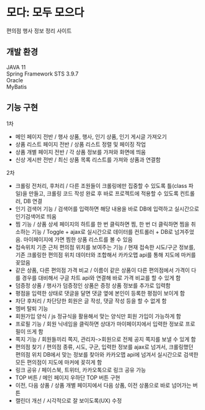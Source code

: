 # 모다: 모두 모으다
편의점 행사 정보 정리 사이트

## 개발 환경
JAVA 11<br/>
Spring Framework STS 3.9.7<br/>
Oracle<br/>
MyBatis

## 기능 구현
1차
- 메인 페이지 전반 / 행사 상품, 행사, 인기 상품, 인기 게시글 가져오기
- 상품 리스트 페이지 전반 / 상품 리스트 정렬 및 페이징 작업
- 상품 개별 페이지 전반 / 각 상품 정보를 가져와 화면에 띄움
- 신상 게시판 전반 / 최신 상품 목록 리스트를 가져와 상품과 연결함

2차
- 크롤링 전처리, 후처리 / 다른 조원들이 크롤링에만 집중할 수 있도록 틀(class 파일)을 만들고, 크롤링 코드 작성 완료 후 바로 프로젝트에 적용할 수 있도록 컨트롤러, DB 연결
- 인기 검색어 기능 / 검색어를 입력하면 해당 내용을 바로 DB에 입력하고 실시간으로 인기검색어로 띄움
- 찜 기능 / 상품 상세 페이지의 하트를 한 번 클릭하면 찜, 한 번 더 클릭하면 찜을 취소하는 기능 / Toggle + ajax로 실시간으로 데이터를 컨트롤러 + DB로 넘겨주었음. 마이페이지에 가면 찜한 상품 리스트를 볼 수 있음
- 접속위치 기준 근처 편의점 위치를 보여주는 기능 / 현재 접속한 시도/구군 정보를, 기존 크롤링한 편의점 위치 데이터와 조합해서 카카오맵 api를 통해 지도에 마커를 꽂았음
- 같은 상품, 다른 편의점 가격 비교 / 이름이 같은 상품이 다른 편의점에서 가격이 다를 경우를 대비해서 구글 차트 api와 연결해 바로 가격 비교를 할 수 있게 함
- 덤증정 상품 / 행사가 덤증정인 상품은 증정 상품 정보를 추가로 입력함
- 평점을 입력한 상태로 댓글을 달면 댓글 옆에 본인이 등록한 평점이 보이게 함
- 차단 후처리 / 차단당한 회원은 글 작성, 댓글 작성 등을 할 수 없게 함
- 멤버 탈퇴 기능
- 회원가입 양식 / js 정규식을 활용해서 맞는 양식만 회원 가입이 가능하게 함
- 프로필 기능 / 회원 닉네임을 클릭하면 상대가 마이페이지에서 입력한 정보로 프로필이 뜨게 함
- 쪽지 기능 / 회원들끼리 쪽지, 관리자->회원으로 전체 공지 쪽지를 보낼 수 있게 함
- 편의점 찾기 / 편의점 종류, 시도, 구군, 입력한 정보를 ajax로 넘겨서, 크롤링했던 편의점 위치 DB에서 맞는 정보를 찾아와 카카오맵 api에 넘겨서 실시간으로 검색한 모든 편의점이 지도에 마커에 꽂히게 함
- 링크 공유 / 페이스북, 트위터, 카카오톡으로 링크 공유 가능
- TOP 버튼 / 메인 페이지 우하단 TOP 버튼 구현
- 이전, 다음 상품 / 상품 개별 페이지에서 다음 상품, 이전 상품으로 바로 넘어가는 버튼
- 캘린더 개선 / 시각적으로 잘 보이도록(UX) 수정
